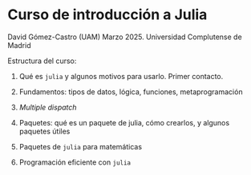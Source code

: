 # Curso de introducción a Julia
David Gómez-Castro (UAM)
Marzo 2025. Universidad Complutense de Madrid

Estructura del curso:

01. Qué es `julia` y algunos motivos para usarlo. Primer contacto.

02. Fundamentos: tipos de datos, lógica, funciones, metaprogramación

03. *Multiple dispatch*

04. Paquetes: qué es un paquete de julia, cómo crearlos, y algunos paquetes útiles

05. Paquetes de `julia` para matemáticas

06. Programación eficiente con `julia`